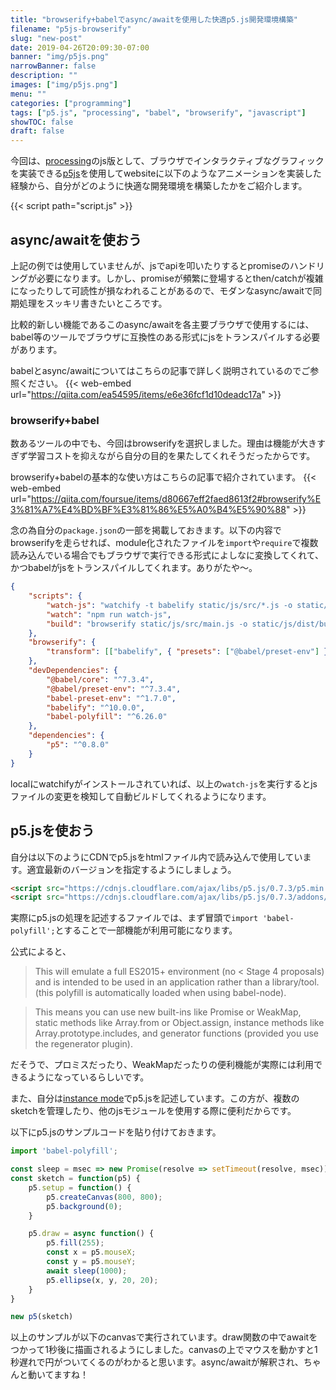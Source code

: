 ```yaml
---
title: "browserify+babelでasync/awaitを使用した快適p5.js開発環境構築"
filename: "p5js-browserify"
slug: "new-post"
date: 2019-04-26T20:09:30-07:00
banner: "img/p5js.png"
narrowBanner: false
description: ""
images: ["img/p5js.png"]
menu: ""
categories: ["programming"]
tags: ["p5.js", "processing", "babel", "browserify", "javascript"]
showTOC: false
draft: false
---
```


今回は、[processing](https://processing.org/)のjs版として、ブラウザでインタラクティブなグラフィックを実装できる[p5js](https://p5js.org)を使用してwebsiteに以下のようなアニメーションを実装した経験から、自分がどのように快適な開発環境を構築したかをご紹介します。

<!--more-->

<div id="p5js-example" style="margin:0px 20%;width:60%;height:auto;background:rgb(0,0,0,0);position:relative;"></div>

{{< script path="script.js" >}}

## async/awaitを使おう

上記の例では使用していませんが、jsでapiを叩いたりするとpromiseのハンドリングが必要になります。しかし、promiseが頻繁に登場するとthen/catchが複雑になったりして可読性が損なわれることがあるので、モダンなasync/awaitで同期処理をスッキリ書きたいところです。

比較的新しい機能であるこのasync/awaitを各主要ブラウザで使用するには、babel等のツールでブラウザに互換性のある形式にjsをトランスパイルする必要があります。

babelとasync/awaitについてはこちらの記事で詳しく説明されているのでご参照ください。
{{< web-embed url="https://qiita.com/ea54595/items/e6e36fcf1d10deadc17a" >}}

### browserify+babel

数あるツールの中でも、今回はbrowserifyを選択しました。理由は機能が大きすぎず学習コストを抑えながら自分の目的を果たしてくれそうだったからです。

browserify+babelの基本的な使い方はこちらの記事で紹介されています。
{{< web-embed url="https://qiita.com/foursue/items/d80667eff2faed8613f2#browserify%E3%81%A7%E4%BD%BF%E3%81%86%E5%A0%B4%E5%90%88" >}}

念の為自分の`package.json`の一部を掲載しておきます。以下の内容でbrowserifyを走らせれば、module化されたファイルを`import`や`require`で複数読み込んでいる場合でもブラウザで実行できる形式によしなに変換してくれて、かつbabelがjsをトランスパイルしてくれます。ありがたや〜。

```json    
{
    "scripts": {
        "watch-js": "watchify -t babelify static/js/src/*.js -o static/js/dist/bundle.js -dv",
        "watch": "npm run watch-js",
        "build": "browserify static/js/src/main.js -o static/js/dist/bundle.js"
    },
    "browserify": {
        "transform": [["babelify", { "presets": ["@babel/preset-env"] }]]
    },
    "devDependencies": {
        "@babel/core": "^7.3.4",
        "@babel/preset-env": "^7.3.4",
        "babel-preset-env": "^1.7.0",
        "babelify": "^10.0.0",
        "babel-polyfill": "^6.26.0"
    },
    "dependencies": {
        "p5": "^0.8.0"
    }
}
```

localにwatchifyがインストールされていれば、以上の`watch-js`を実行するとjsファイルの変更を検知して自動ビルドしてくれるようになります。

## p5.jsを使おう

自分は以下のようにCDNでp5.jsをhtmlファイル内で読み込んで使用しています。適宜最新のバージョンを指定するようにしましょう。
```html
<script src="https://cdnjs.cloudflare.com/ajax/libs/p5.js/0.7.3/p5.min.js"></script>
<script src="https://cdnjs.cloudflare.com/ajax/libs/p5.js/0.7.3/addons/p5.dom.min.js"></script>
```

実際にp5.jsの処理を記述するファイルでは、まず冒頭で`import 'babel-polyfill';`とすることで一部機能が利用可能になります。

公式によると、

>This will emulate a full ES2015+ environment (no < Stage 4 proposals) and is intended to be used in an application rather than a library/tool. (this polyfill is automatically loaded when using babel-node).

>This means you can use new built-ins like Promise or WeakMap, static methods like Array.from or Object.assign, instance methods like Array.prototype.includes, and generator functions (provided you use the regenerator plugin). 

だそうで、プロミスだったり、WeakMapだったりの便利機能が実際には利用できるようになっているらしいです。

また、自分は[instance mode](https://github.com/processing/p5.js/wiki/Global-and-instance-mode)でp5.jsを記述しています。この方が、複数のsketchを管理したり、他のjsモジュールを使用する際に便利だからです。

以下にp5.jsのサンプルコードを貼り付けておきます。

```js
import 'babel-polyfill';

const sleep = msec => new Promise(resolve => setTimeout(resolve, msec));
const sketch = function(p5) {
    p5.setup = function() {
        p5.createCanvas(800, 800);
        p5.background(0);
    }

    p5.draw = async function() {
        p5.fill(255);
        const x = p5.mouseX;
        const y = p5.mouseY;
        await sleep(1000);
        p5.ellipse(x, y, 20, 20);
    }
}

new p5(sketch)
```

以上のサンプルが以下のcanvasで実行されています。draw関数の中でawaitをつかって1秒後に描画されるようにしました。canvasの上でマウスを動かすと1秒遅れで円がついてくるのがわかると思います。async/awaitが解釈され、ちゃんと動いてますね！

<div id="sample" style="margin:0px 20%;width:60%;height:auto;background:rgb(0,0,0,0);position:relative;"></div>
